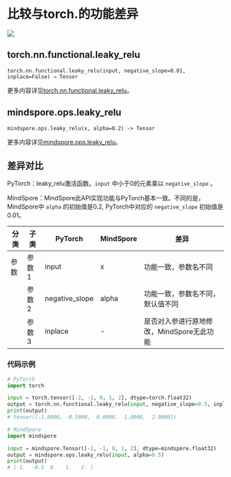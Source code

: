 # 比较与torch.的功能差异

<a href="https://gitee.com/mindspore/docs/blob/master/docs/mindspore/source_zh_cn/note/api_mapping/pytorch_diff/leaky_relu.md" target="_blank"><img src="https://mindspore-website.obs.cn-north-4.myhuaweicloud.com/website-images/master/resource/_static/logo_source.png"></a>

## torch.nn.functional.leaky_relu

```text
torch.nn.functional.leaky_relu(input, negative_slope=0.01, inplace=False) → Tensor
```

更多内容详见[torch.nn.functional.leaky_relu](https://pytorch.org/docs/1.8.1/nn.functional.html#leaky-relu)。

## mindspore.ops.leaky_relu

```text
mindspore.ops.leaky_relu(x, alpha=0.2) -> Tensor
```

更多内容详见[mindspore.ops.leaky_relu](https://www.mindspore.cn/docs/zh-CN/master/api_python/ops/mindspore.ops.leaky_relu.html#mindspore.ops.leaky_relu)。

## 差异对比

PyTorch：leaky_relu激活函数。`input` 中小于0的元素乘以 `negative_slope` 。

MindSpore：MindSpore此API实现功能与PyTorch基本一致。不同的是，MindSpore中 `alpha` 的初始值是0.2, PyTorch中对应的 `negative_slope` 初始值是0.01。

| 分类 | 子类  | PyTorch      | MindSpore    | 差异                          |
| ---- | ----- | ------------ | ------------ | ---------------------------- |
| 参数 | 参数1 | input | x  | 功能一致，参数名不同          |
|      | 参数2 | negative_slope | alpha | 功能一致，参数名不同，默认值不同 |
|      | 参数3 | inplace | -     | 是否对入参进行原地修改，MindSpore无此功能 |

### 代码示例

```python
# PyTorch
import torch

input = torch.tensor([-2, -1, 0, 1, 2], dtype=torch.float32)
output = torch.nn.functional.leaky_relu(input, negative_slope=0.5, inplace=False)
print(output)
# tensor([-1.0000, -0.5000,  0.0000,  1.0000,  2.0000])

# MindSpore
import mindspore

input = mindspore.Tensor([-2, -1, 0, 1, 2], dtype=mindspore.float32)
output = mindspore.ops.leaky_relu(input, alpha=0.5)
print(output)
# [-1.  -0.5  0.   1.   2. ]
```
